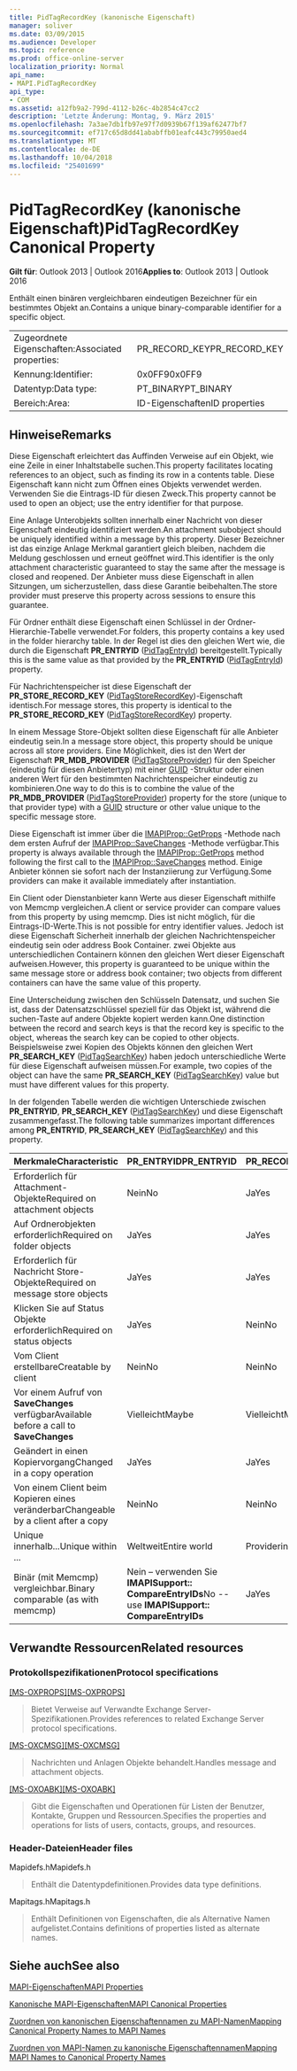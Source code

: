 ```yaml
---
title: PidTagRecordKey (kanonische Eigenschaft)
manager: soliver
ms.date: 03/09/2015
ms.audience: Developer
ms.topic: reference
ms.prod: office-online-server
localization_priority: Normal
api_name:
- MAPI.PidTagRecordKey
api_type:
- COM
ms.assetid: a12fb9a2-799d-4112-b26c-4b2854c47cc2
description: 'Letzte Änderung: Montag, 9. März 2015'
ms.openlocfilehash: 7a3ae7db1fb97e97f7d0939b67f139af62477bf7
ms.sourcegitcommit: ef717c65d8dd41ababffb01eafc443c79950aed4
ms.translationtype: MT
ms.contentlocale: de-DE
ms.lasthandoff: 10/04/2018
ms.locfileid: "25401699"
---
```

# <a name="pidtagrecordkey-canonical-property"></a><span data-ttu-id="befd9-103">PidTagRecordKey (kanonische Eigenschaft)</span><span class="sxs-lookup"><span data-stu-id="befd9-103">PidTagRecordKey Canonical Property</span></span>

  
  
<span data-ttu-id="befd9-104">**Gilt für**: Outlook 2013 | Outlook 2016</span><span class="sxs-lookup"><span data-stu-id="befd9-104">**Applies to**: Outlook 2013 | Outlook 2016</span></span> 
  
<span data-ttu-id="befd9-105">Enthält einen binären vergleichbaren eindeutigen Bezeichner für ein bestimmtes Objekt an.</span><span class="sxs-lookup"><span data-stu-id="befd9-105">Contains a unique binary-comparable identifier for a specific object.</span></span>
  
|||
|:-----|:-----|
|<span data-ttu-id="befd9-106">Zugeordnete Eigenschaften:</span><span class="sxs-lookup"><span data-stu-id="befd9-106">Associated properties:</span></span>  <br/> |<span data-ttu-id="befd9-107">PR_RECORD_KEY</span><span class="sxs-lookup"><span data-stu-id="befd9-107">PR_RECORD_KEY</span></span>  <br/> |
|<span data-ttu-id="befd9-108">Kennung:</span><span class="sxs-lookup"><span data-stu-id="befd9-108">Identifier:</span></span>  <br/> |<span data-ttu-id="befd9-109">0x0FF9</span><span class="sxs-lookup"><span data-stu-id="befd9-109">0x0FF9</span></span>  <br/> |
|<span data-ttu-id="befd9-110">Datentyp:</span><span class="sxs-lookup"><span data-stu-id="befd9-110">Data type:</span></span>  <br/> |<span data-ttu-id="befd9-111">PT_BINARY</span><span class="sxs-lookup"><span data-stu-id="befd9-111">PT_BINARY</span></span>  <br/> |
|<span data-ttu-id="befd9-112">Bereich:</span><span class="sxs-lookup"><span data-stu-id="befd9-112">Area:</span></span>  <br/> |<span data-ttu-id="befd9-113">ID-Eigenschaften</span><span class="sxs-lookup"><span data-stu-id="befd9-113">ID properties</span></span>  <br/> |
   
## <a name="remarks"></a><span data-ttu-id="befd9-114">Hinweise</span><span class="sxs-lookup"><span data-stu-id="befd9-114">Remarks</span></span>

<span data-ttu-id="befd9-115">Diese Eigenschaft erleichtert das Auffinden Verweise auf ein Objekt, wie eine Zeile in einer Inhaltstabelle suchen.</span><span class="sxs-lookup"><span data-stu-id="befd9-115">This property facilitates locating references to an object, such as finding its row in a contents table.</span></span> <span data-ttu-id="befd9-116">Diese Eigenschaft kann nicht zum Öffnen eines Objekts verwendet werden. Verwenden Sie die Eintrags-ID für diesen Zweck.</span><span class="sxs-lookup"><span data-stu-id="befd9-116">This property cannot be used to open an object; use the entry identifier for that purpose.</span></span>
  
<span data-ttu-id="befd9-117">Eine Anlage Unterobjekts sollten innerhalb einer Nachricht von dieser Eigenschaft eindeutig identifiziert werden.</span><span class="sxs-lookup"><span data-stu-id="befd9-117">An attachment subobject should be uniquely identified within a message by this property.</span></span> <span data-ttu-id="befd9-118">Dieser Bezeichner ist das einzige Anlage Merkmal garantiert gleich bleiben, nachdem die Meldung geschlossen und erneut geöffnet wird.</span><span class="sxs-lookup"><span data-stu-id="befd9-118">This identifier is the only attachment characteristic guaranteed to stay the same after the message is closed and reopened.</span></span> <span data-ttu-id="befd9-119">Der Anbieter muss diese Eigenschaft in allen Sitzungen, um sicherzustellen, dass diese Garantie beibehalten.</span><span class="sxs-lookup"><span data-stu-id="befd9-119">The store provider must preserve this property across sessions to ensure this guarantee.</span></span>
  
<span data-ttu-id="befd9-120">Für Ordner enthält diese Eigenschaft einen Schlüssel in der Ordner-Hierarchie-Tabelle verwendet.</span><span class="sxs-lookup"><span data-stu-id="befd9-120">For folders, this property contains a key used in the folder hierarchy table.</span></span> <span data-ttu-id="befd9-121">In der Regel ist dies den gleichen Wert wie, die durch die Eigenschaft **PR_ENTRYID** ([PidTagEntryId](pidtagentryid-canonical-property.md)) bereitgestellt.</span><span class="sxs-lookup"><span data-stu-id="befd9-121">Typically this is the same value as that provided by the **PR_ENTRYID** ([PidTagEntryId](pidtagentryid-canonical-property.md)) property.</span></span>
  
<span data-ttu-id="befd9-122">Für Nachrichtenspeicher ist diese Eigenschaft der **PR_STORE_RECORD_KEY** ([PidTagStoreRecordKey](pidtagstorerecordkey-canonical-property.md))-Eigenschaft identisch.</span><span class="sxs-lookup"><span data-stu-id="befd9-122">For message stores, this property is identical to the **PR_STORE_RECORD_KEY** ([PidTagStoreRecordKey](pidtagstorerecordkey-canonical-property.md)) property.</span></span>
  
<span data-ttu-id="befd9-123">In einem Message Store-Objekt sollten diese Eigenschaft für alle Anbieter eindeutig sein.</span><span class="sxs-lookup"><span data-stu-id="befd9-123">In a message store object, this property should be unique across all store providers.</span></span> <span data-ttu-id="befd9-124">Eine Möglichkeit, dies ist den Wert der Eigenschaft **PR_MDB_PROVIDER** ([PidTagStoreProvider](pidtagstoreprovider-canonical-property.md)) für den Speicher (eindeutig für diesen Anbietertyp) mit einer [GUID](guid.md) -Struktur oder einen anderen Wert für den bestimmten Nachrichtenspeicher eindeutig zu kombinieren.</span><span class="sxs-lookup"><span data-stu-id="befd9-124">One way to do this is to combine the value of the **PR_MDB_PROVIDER** ([PidTagStoreProvider](pidtagstoreprovider-canonical-property.md)) property for the store (unique to that provider type) with a [GUID](guid.md) structure or other value unique to the specific message store.</span></span> 
  
<span data-ttu-id="befd9-125">Diese Eigenschaft ist immer über die [IMAPIProp::GetProps](imapiprop-getprops.md) -Methode nach dem ersten Aufruf der [IMAPIProp::SaveChanges](imapiprop-savechanges.md) -Methode verfügbar.</span><span class="sxs-lookup"><span data-stu-id="befd9-125">This property is always available through the [IMAPIProp::GetProps](imapiprop-getprops.md) method following the first call to the [IMAPIProp::SaveChanges](imapiprop-savechanges.md) method.</span></span> <span data-ttu-id="befd9-126">Einige Anbieter können sie sofort nach der Instanziierung zur Verfügung.</span><span class="sxs-lookup"><span data-stu-id="befd9-126">Some providers can make it available immediately after instantiation.</span></span> 
  
<span data-ttu-id="befd9-127">Ein Client oder Dienstanbieter kann Werte aus dieser Eigenschaft mithilfe von Memcmp vergleichen.</span><span class="sxs-lookup"><span data-stu-id="befd9-127">A client or service provider can compare values from this property by using memcmp.</span></span> <span data-ttu-id="befd9-128">Dies ist nicht möglich, für die Eintrags-ID-Werte.</span><span class="sxs-lookup"><span data-stu-id="befd9-128">This is not possible for entry identifier values.</span></span> <span data-ttu-id="befd9-129">Jedoch ist diese Eigenschaft Sicherheit innerhalb der gleichen Nachrichtenspeicher eindeutig sein oder address Book Container. zwei Objekte aus unterschiedlichen Containern können den gleichen Wert dieser Eigenschaft aufweisen.</span><span class="sxs-lookup"><span data-stu-id="befd9-129">However, this property is guaranteed to be unique within the same message store or address book container; two objects from different containers can have the same value of this property.</span></span>
  
<span data-ttu-id="befd9-130">Eine Unterscheidung zwischen den Schlüsseln Datensatz, und suchen Sie ist, dass der Datensatzschlüssel speziell für das Objekt ist, während die suchen-Taste auf andere Objekte kopiert werden kann.</span><span class="sxs-lookup"><span data-stu-id="befd9-130">One distinction between the record and search keys is that the record key is specific to the object, whereas the search key can be copied to other objects.</span></span> <span data-ttu-id="befd9-131">Beispielsweise zwei Kopien des Objekts können den gleichen Wert **PR_SEARCH_KEY** ([PidTagSearchKey](pidtagsearchkey-canonical-property.md)) haben jedoch unterschiedliche Werte für diese Eigenschaft aufweisen müssen.</span><span class="sxs-lookup"><span data-stu-id="befd9-131">For example, two copies of the object can have the same **PR_SEARCH_KEY** ([PidTagSearchKey](pidtagsearchkey-canonical-property.md)) value but must have different values for this property.</span></span>
  
<span data-ttu-id="befd9-132">In der folgenden Tabelle werden die wichtigen Unterschiede zwischen **PR_ENTRYID**, **PR_SEARCH_KEY** ([PidTagSearchKey](pidtagsearchkey-canonical-property.md)) und diese Eigenschaft zusammengefasst.</span><span class="sxs-lookup"><span data-stu-id="befd9-132">The following table summarizes important differences among **PR_ENTRYID**, **PR_SEARCH_KEY** ([PidTagSearchKey](pidtagsearchkey-canonical-property.md)) and this property.</span></span> 
  
|<span data-ttu-id="befd9-133">**Merkmale**</span><span class="sxs-lookup"><span data-stu-id="befd9-133">**Characteristic**</span></span>|<span data-ttu-id="befd9-134">**PR_ENTRYID**</span><span class="sxs-lookup"><span data-stu-id="befd9-134">**PR_ENTRYID**</span></span>|<span data-ttu-id="befd9-135">**PR_RECORD_KEY**</span><span class="sxs-lookup"><span data-stu-id="befd9-135">**PR_RECORD_KEY**</span></span>|<span data-ttu-id="befd9-136">**PR_SEARCH_KEY**</span><span class="sxs-lookup"><span data-stu-id="befd9-136">**PR_SEARCH_KEY**</span></span>|
|:-----|:-----|:-----|:-----|
|<span data-ttu-id="befd9-137">Erforderlich für Attachment-Objekte</span><span class="sxs-lookup"><span data-stu-id="befd9-137">Required on attachment objects</span></span>  <br/> |<span data-ttu-id="befd9-138">Nein</span><span class="sxs-lookup"><span data-stu-id="befd9-138">No</span></span>  <br/> |<span data-ttu-id="befd9-139">Ja</span><span class="sxs-lookup"><span data-stu-id="befd9-139">Yes</span></span>  <br/> |<span data-ttu-id="befd9-140">Nein</span><span class="sxs-lookup"><span data-stu-id="befd9-140">No</span></span>  <br/> |
|<span data-ttu-id="befd9-141">Auf Ordnerobjekten erforderlich</span><span class="sxs-lookup"><span data-stu-id="befd9-141">Required on folder objects</span></span>  <br/> |<span data-ttu-id="befd9-142">Ja</span><span class="sxs-lookup"><span data-stu-id="befd9-142">Yes</span></span>  <br/> |<span data-ttu-id="befd9-143">Ja</span><span class="sxs-lookup"><span data-stu-id="befd9-143">Yes</span></span>  <br/> |<span data-ttu-id="befd9-144">Nein</span><span class="sxs-lookup"><span data-stu-id="befd9-144">No</span></span>  <br/> |
|<span data-ttu-id="befd9-145">Erforderlich für Nachricht Store-Objekte</span><span class="sxs-lookup"><span data-stu-id="befd9-145">Required on message store objects</span></span>  <br/> |<span data-ttu-id="befd9-146">Ja</span><span class="sxs-lookup"><span data-stu-id="befd9-146">Yes</span></span>  <br/> |<span data-ttu-id="befd9-147">Ja</span><span class="sxs-lookup"><span data-stu-id="befd9-147">Yes</span></span>  <br/> |<span data-ttu-id="befd9-148">Nein</span><span class="sxs-lookup"><span data-stu-id="befd9-148">No</span></span>  <br/> |
|<span data-ttu-id="befd9-149">Klicken Sie auf Status Objekte erforderlich</span><span class="sxs-lookup"><span data-stu-id="befd9-149">Required on status objects</span></span>  <br/> |<span data-ttu-id="befd9-150">Ja</span><span class="sxs-lookup"><span data-stu-id="befd9-150">Yes</span></span>  <br/> |<span data-ttu-id="befd9-151">Nein</span><span class="sxs-lookup"><span data-stu-id="befd9-151">No</span></span>  <br/> |<span data-ttu-id="befd9-152">Nein</span><span class="sxs-lookup"><span data-stu-id="befd9-152">No</span></span>  <br/> |
|<span data-ttu-id="befd9-153">Vom Client erstellbare</span><span class="sxs-lookup"><span data-stu-id="befd9-153">Creatable by client</span></span>  <br/> |<span data-ttu-id="befd9-154">Nein</span><span class="sxs-lookup"><span data-stu-id="befd9-154">No</span></span>  <br/> |<span data-ttu-id="befd9-155">Nein</span><span class="sxs-lookup"><span data-stu-id="befd9-155">No</span></span>  <br/> |<span data-ttu-id="befd9-156">Ja</span><span class="sxs-lookup"><span data-stu-id="befd9-156">Yes</span></span>  <br/> |
|<span data-ttu-id="befd9-157">Vor einem Aufruf von **SaveChanges** verfügbar</span><span class="sxs-lookup"><span data-stu-id="befd9-157">Available before a call to **SaveChanges**</span></span> <br/> |<span data-ttu-id="befd9-158">Vielleicht</span><span class="sxs-lookup"><span data-stu-id="befd9-158">Maybe</span></span>  <br/> |<span data-ttu-id="befd9-159">Vielleicht</span><span class="sxs-lookup"><span data-stu-id="befd9-159">Maybe</span></span>  <br/> |<span data-ttu-id="befd9-160">Nachrichten Ja andere vielleicht</span><span class="sxs-lookup"><span data-stu-id="befd9-160">Messages Yes Others Maybe</span></span>  <br/> |
|<span data-ttu-id="befd9-161">Geändert in einen Kopiervorgang</span><span class="sxs-lookup"><span data-stu-id="befd9-161">Changed in a copy operation</span></span>  <br/> |<span data-ttu-id="befd9-162">Ja</span><span class="sxs-lookup"><span data-stu-id="befd9-162">Yes</span></span>  <br/> |<span data-ttu-id="befd9-163">Ja</span><span class="sxs-lookup"><span data-stu-id="befd9-163">Yes</span></span>  <br/> |<span data-ttu-id="befd9-164">Nein</span><span class="sxs-lookup"><span data-stu-id="befd9-164">No</span></span>  <br/> |
|<span data-ttu-id="befd9-165">Von einem Client beim Kopieren eines veränderbar</span><span class="sxs-lookup"><span data-stu-id="befd9-165">Changeable by a client after a copy</span></span>  <br/> |<span data-ttu-id="befd9-166">Nein</span><span class="sxs-lookup"><span data-stu-id="befd9-166">No</span></span>  <br/> |<span data-ttu-id="befd9-167">Nein</span><span class="sxs-lookup"><span data-stu-id="befd9-167">No</span></span>  <br/> |<span data-ttu-id="befd9-168">Ja</span><span class="sxs-lookup"><span data-stu-id="befd9-168">Yes</span></span>  <br/> |
|<span data-ttu-id="befd9-169">Unique innerhalb...</span><span class="sxs-lookup"><span data-stu-id="befd9-169">Unique within ...</span></span>  <br/> |<span data-ttu-id="befd9-170">Weltweit</span><span class="sxs-lookup"><span data-stu-id="befd9-170">Entire world</span></span>  <br/> |<span data-ttu-id="befd9-171">Providerinstanz</span><span class="sxs-lookup"><span data-stu-id="befd9-171">Provider instance</span></span>  <br/> |<span data-ttu-id="befd9-172">Weltweit</span><span class="sxs-lookup"><span data-stu-id="befd9-172">Entire world</span></span>  <br/> |
|<span data-ttu-id="befd9-173">Binär (mit Memcmp) vergleichbar.</span><span class="sxs-lookup"><span data-stu-id="befd9-173">Binary comparable (as with memcmp)</span></span>  <br/> |<span data-ttu-id="befd9-174">Nein – verwenden Sie **IMAPISupport:: CompareEntryIDs**</span><span class="sxs-lookup"><span data-stu-id="befd9-174">No -- use **IMAPISupport:: CompareEntryIDs**</span></span> <br/> |<span data-ttu-id="befd9-175">Ja</span><span class="sxs-lookup"><span data-stu-id="befd9-175">Yes</span></span>  <br/> |<span data-ttu-id="befd9-176">Ja</span><span class="sxs-lookup"><span data-stu-id="befd9-176">Yes</span></span>  <br/> |
   
## <a name="related-resources"></a><span data-ttu-id="befd9-177">Verwandte Ressourcen</span><span class="sxs-lookup"><span data-stu-id="befd9-177">Related resources</span></span>

### <a name="protocol-specifications"></a><span data-ttu-id="befd9-178">Protokollspezifikationen</span><span class="sxs-lookup"><span data-stu-id="befd9-178">Protocol specifications</span></span>

<span data-ttu-id="befd9-179">[[MS-OXPROPS]](https://msdn.microsoft.com/library/f6ab1613-aefe-447d-a49c-18217230b148%28Office.15%29.aspx)</span><span class="sxs-lookup"><span data-stu-id="befd9-179">[[MS-OXPROPS]](https://msdn.microsoft.com/library/f6ab1613-aefe-447d-a49c-18217230b148%28Office.15%29.aspx)</span></span>
  
> <span data-ttu-id="befd9-180">Bietet Verweise auf Verwandte Exchange Server-Spezifikationen.</span><span class="sxs-lookup"><span data-stu-id="befd9-180">Provides references to related Exchange Server protocol specifications.</span></span>
    
<span data-ttu-id="befd9-181">[[MS-OXCMSG]](https://msdn.microsoft.com/library/7fd7ec40-deec-4c06-9493-1bc06b349682%28Office.15%29.aspx)</span><span class="sxs-lookup"><span data-stu-id="befd9-181">[[MS-OXCMSG]](https://msdn.microsoft.com/library/7fd7ec40-deec-4c06-9493-1bc06b349682%28Office.15%29.aspx)</span></span>
  
> <span data-ttu-id="befd9-182">Nachrichten und Anlagen Objekte behandelt.</span><span class="sxs-lookup"><span data-stu-id="befd9-182">Handles message and attachment objects.</span></span>
    
<span data-ttu-id="befd9-183">[[MS-OXOABK]](https://msdn.microsoft.com/library/f4cf9b4c-9232-4506-9e71-2270de217614%28Office.15%29.aspx)</span><span class="sxs-lookup"><span data-stu-id="befd9-183">[[MS-OXOABK]](https://msdn.microsoft.com/library/f4cf9b4c-9232-4506-9e71-2270de217614%28Office.15%29.aspx)</span></span>
  
> <span data-ttu-id="befd9-184">Gibt die Eigenschaften und Operationen für Listen der Benutzer, Kontakte, Gruppen und Ressourcen.</span><span class="sxs-lookup"><span data-stu-id="befd9-184">Specifies the properties and operations for lists of users, contacts, groups, and resources.</span></span>
    
### <a name="header-files"></a><span data-ttu-id="befd9-185">Header-Dateien</span><span class="sxs-lookup"><span data-stu-id="befd9-185">Header files</span></span>

<span data-ttu-id="befd9-186">Mapidefs.h</span><span class="sxs-lookup"><span data-stu-id="befd9-186">Mapidefs.h</span></span>
  
> <span data-ttu-id="befd9-187">Enthält die Datentypdefinitionen.</span><span class="sxs-lookup"><span data-stu-id="befd9-187">Provides data type definitions.</span></span>
    
<span data-ttu-id="befd9-188">Mapitags.h</span><span class="sxs-lookup"><span data-stu-id="befd9-188">Mapitags.h</span></span>
  
> <span data-ttu-id="befd9-189">Enthält Definitionen von Eigenschaften, die als Alternative Namen aufgelistet.</span><span class="sxs-lookup"><span data-stu-id="befd9-189">Contains definitions of properties listed as alternate names.</span></span>
    
## <a name="see-also"></a><span data-ttu-id="befd9-190">Siehe auch</span><span class="sxs-lookup"><span data-stu-id="befd9-190">See also</span></span>



[<span data-ttu-id="befd9-191">MAPI-Eigenschaften</span><span class="sxs-lookup"><span data-stu-id="befd9-191">MAPI Properties</span></span>](mapi-properties.md)
  
[<span data-ttu-id="befd9-192">Kanonische MAPI-Eigenschaften</span><span class="sxs-lookup"><span data-stu-id="befd9-192">MAPI Canonical Properties</span></span>](mapi-canonical-properties.md)
  
[<span data-ttu-id="befd9-193">Zuordnen von kanonischen Eigenschaftennamen zu MAPI-Namen</span><span class="sxs-lookup"><span data-stu-id="befd9-193">Mapping Canonical Property Names to MAPI Names</span></span>](mapping-canonical-property-names-to-mapi-names.md)
  
[<span data-ttu-id="befd9-194">Zuordnen von MAPI-Namen zu kanonische Eigenschaftennamen</span><span class="sxs-lookup"><span data-stu-id="befd9-194">Mapping MAPI Names to Canonical Property Names</span></span>](mapping-mapi-names-to-canonical-property-names.md)

